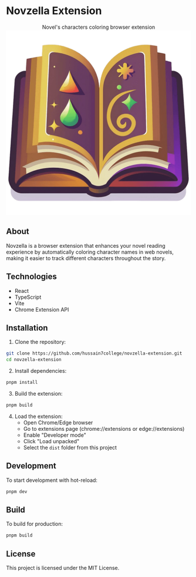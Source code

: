 # Novzella Extension

<div align="center">
Novel's characters coloring browser extension
<br/>
<img src="src/assets/favicon.png" alt="novzella favicon">
</div>

## About

Novzella is a browser extension that enhances your novel reading experience by automatically coloring character names in web novels, making it easier to track different characters throughout the story.

## Technologies

- React
- TypeScript
- Vite
- Chrome Extension API

## Installation

1. Clone the repository:
```bash
git clone https://github.com/hussain7college/novzella-extension.git
cd novzella-extension
```

2. Install dependencies:
```bash
pnpm install
```

3. Build the extension:
```bash
pnpm build
```

4. Load the extension:
   - Open Chrome/Edge browser
   - Go to extensions page (chrome://extensions or edge://extensions)
   - Enable "Developer mode"
   - Click "Load unpacked"
   - Select the `dist` folder from this project

## Development

To start development with hot-reload:
```bash
pnpm dev
```

## Build

To build for production:
```bash
pnpm build
```

## License

This project is licensed under the MIT License.
